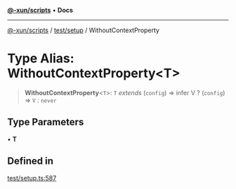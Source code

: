 [**@-xun/scripts**](../../../README.md) • **Docs**

***

[@-xun/scripts](../../../README.md) / [test/setup](../README.md) / WithoutContextProperty

# Type Alias: WithoutContextProperty\<T\>

> **WithoutContextProperty**\<`T`\>: `T` *extends* (`config`) => infer V ? (`config`) => `V` : `never`

## Type Parameters

• **T**

## Defined in

[test/setup.ts:587](https://github.com/Xunnamius/xscripts/blob/98c638c52caf3664112e7ea66eccd36ad205df77/test/setup.ts#L587)
